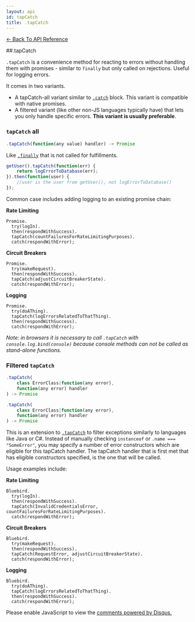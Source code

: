 ```yaml
---
layout: api
id: tapCatch
title: .tapCatch
---
```



[← Back To API Reference](/docs/api-reference.html)
<div class="api-code-section"><markdown>
##.tapCatch


`.tapCatch` is a convenience method for reacting to errors without handling them with promises - similar to `finally` but only called on rejections. Useful for logging errors.

It comes in two variants.
 - A tapCatch-all variant similar to [`.catch`]() block. This variant is compatible with native promises.
 - A filtered variant (like other non-JS languages typically have) that lets you only handle specific errors. **This variant is usually preferable**.


### `tapCatch` all
```js
.tapCatch(function(any value) handler) -> Promise
```


Like [`.finally`]() that is not called for fulfillments.

```js
getUser().tapCatch(function(err) {
    return logErrorToDatabase(err);
}).then(function(user) {
    //user is the user from getUser(), not logErrorToDatabase()
});
```

Common case includes adding logging to an existing promise chain:

**Rate Limiting**
```
Promise.
  try(logIn).
  then(respondWithSuccess).
  tapCatch(countFailuresForRateLimitingPurposes).
  catch(respondWithError);
```

**Circuit Breakers**
```
Promise.
  try(makeRequest).
  then(respondWithSuccess).
  tapCatch(adjustCircuitBreakerState).
  catch(respondWithError);
```

**Logging**
```
Promise.
  try(doAThing).
  tapCatch(logErrorsRelatedToThatThing).
  then(respondWithSuccess).
  catch(respondWithError);
```
*Note: in browsers it is necessary to call `.tapCatch` with `console.log.bind(console)` because console methods can not be called as stand-alone functions.*

### Filtered `tapCatch`


```js
.tapCatch(
    class ErrorClass|function(any error),
    function(any error) handler
) -> Promise
```
```js
.tapCatch(
    class ErrorClass|function(any error),
    function(any error) handler
) -> Promise


```
This is an extension to [`.tapCatch`]() to filter exceptions similarly to languages like Java or C#. Instead of manually checking `instanceof` or `.name === "SomeError"`, you may specify a number of error constructors which are eligible for this tapCatch handler. The tapCatch handler that is first met that has eligible constructors specified, is the one that will be called.

Usage examples include:

**Rate Limiting**
```
Bluebird.
  try(logIn).
  then(respondWithSuccess).
  tapCatch(InvalidCredentialsError, countFailuresForRateLimitingPurposes).
  catch(respondWithError);
```

**Circuit Breakers**
```
Bluebird.
  try(makeRequest).
  then(respondWithSuccess).
  tapCatch(RequestError, adjustCircuitBreakerState).
  catch(respondWithError);
```

**Logging**
```
Bluebird.
  try(doAThing).
  tapCatch(logErrorsRelatedToThatThing).
  then(respondWithSuccess).
  catch(respondWithError);
```

</markdown></div>

<div id="disqus_thread"></div>
<script type="text/javascript">
    var disqus_title = ".tap";
    var disqus_shortname = "bluebirdjs";
    var disqus_identifier = "disqus-id-tap";

    (function() {
        var dsq = document.createElement("script"); dsq.type = "text/javascript"; dsq.async = true;
        dsq.src = "//" + disqus_shortname + ".disqus.com/embed.js";
        (document.getElementsByTagName("head")[0] || document.getElementsByTagName("body")[0]).appendChild(dsq);
    })();
</script>
<noscript>Please enable JavaScript to view the <a href="https://disqus.com/?ref_noscript" rel="nofollow">comments powered by Disqus.</a></noscript>

